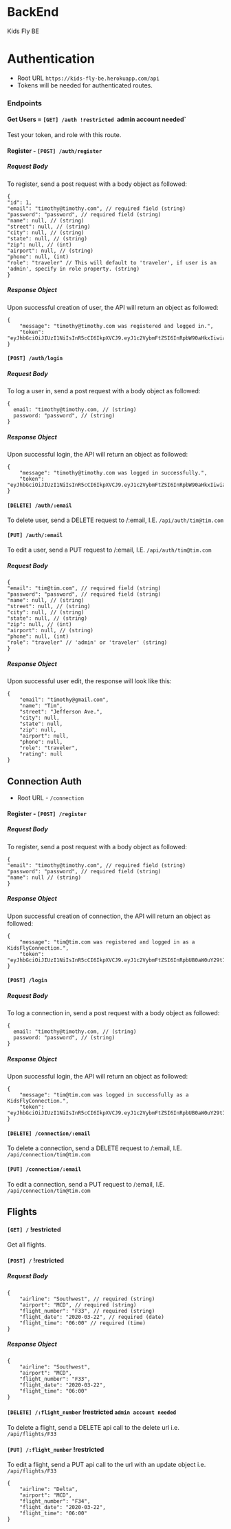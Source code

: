 # BackEnd
Kids Fly BE

# Authentication
- Root URL `https://kids-fly-be.herokuapp.com/api`
- Tokens will be needed for authenticated routes.

### Endpoints

#### Get Users = `[GET] /auth !restricted `admin account needed`

Test your token, and role with this route.

#### Register - `[POST] /auth/register`

##### Request Body

To register, send a post request with a body object as followed:

```
{
"id": 1,
"email": "timothy@timothy.com", // required field (string)
"password": "password", // required field (string)
"name": null, // (string)
"street": null, // (string)
"city": null, // (string)
"state": null, // (string)
"zip": null, // (int)
"airport": null, // (string)
"phone": null, (int)
"role": "traveler" // This will default to 'traveler', if user is an 'admin', specify in role property. (string)
}
```

##### Response Object

Upon successful creation of user, the API will return an object as followed:

```
{
    "message": "timothy@timothy.com was registered and logged in.",
    "token": "eyJhbGciOiJIUzI1NiIsInR5cCI6IkpXVCJ9.eyJ1c2VybmFtZSI6InRpbW90aHkxIiwiaWF0IjoxNTgwNjY5Mzg1LCJleHAiOjE1ODA3NTU3ODV9.gTutCRxg3eHfvUl3lEEugJk5mNPvg6UEVCDeQoh6TAQ"
}
```

#### `[POST] /auth/login`

##### Request Body

To log a user in, send a post request with a body object as followed:

```
{
  email: "timothy@timothy.com, // (string)
  password: "password", // (string)
}
```

##### Response Object

Upon successful login, the API will return an object as followed:

```
{
    "message": "timothy@timothy.com was logged in successfully.",
    "token": "eyJhbGciOiJIUzI1NiIsInR5cCI6IkpXVCJ9.eyJ1c2VybmFtZSI6InRpbW90aHkxIiwiaWF0IjoxNTgwNjY5ODAwLCJleHAiOjE1ODA3NTYyMDB9.0d6amBRv2VaYiNhO8dPWuUzRJzDQdCw_fQK6FTqjYkQ"
}
```

#### `[DELETE] /auth/:email` 

To delete user, send a DELETE request to /:email, I.E. `/api/auth/tim@tim.com`

#### `[PUT] /auth/:email`

To edit a user, send a PUT request to /:email, I.E. `/api/auth/tim@tim.com`

##### Request Body

```
{
"email": "tim@tim.com", // required field (string)
"password": "password", // required field (string)
"name": null, // (string)
"street": null, // (string)
"city": null, // (string)
"state": null, // (string)
"zip": null, // (int)
"airport": null, // (string)
"phone": null, (int)
"role": "traveler" // 'admin' or 'traveler' (string)
}
```

##### Response Object

Upon successful user edit, the response will look like this:

```
{
    "email": "timothy@gmail.com",
    "name": "Tim",
    "street": "Jefferson Ave.",
    "city": null,
    "state": null,
    "zip": null,
    "airport": null,
    "phone": null,
    "role": "traveler",
    "rating": null
}
```
## Connection Auth
- Root URL - `/connection`

#### Register - `[POST] /register`

##### Request Body

To register, send a post request with a body object as followed:

```
{
"email": "timothy@timothy.com", // required field (string)
"password": "password", // required field (string)
"name": null // (string)
}
```

##### Response Object

Upon successful creation of connection, the API will return an object as followed:

```
{
    "message": "tim@tim.com was registered and logged in as a KidsFlyConnection.",
    "token": "eyJhbGciOiJIUzI1NiIsInR5cCI6IkpXVCJ9.eyJ1c2VybmFtZSI6InRpbUB0aW0uY29tIiwiaWF0IjoxNTgwNzUzMTM1LCJleHAiOjE1ODA4Mzk1MzV9.tnUsmd4UzZcHjjTjrYN8uVz7UeM3lNVfH_njFJpwzZ4"
}
```

#### `[POST] /login`

##### Request Body

To log a connection in, send a post request with a body object as followed:

```
{
  email: "timothy@timothy.com, // (string)
  password: "password", // (string)
}
```

##### Response Object

Upon successful login, the API will return an object as followed:

```
{
    "message": "tim@tim.com was logged in successfully as a KidsFlyConnection.",
    "token": "eyJhbGciOiJIUzI1NiIsInR5cCI6IkpXVCJ9.eyJ1c2VybmFtZSI6InRpbUB0aW0uY29tIiwiaWF0IjoxNTgwNzUzMjE2LCJleHAiOjE1ODA4Mzk2MTZ9.IdU4X_NGqDshmGu_7uSOKjVPzcmFQvIX6xkPP8yZev0"
}
```

#### `[DELETE] /connection/:email`

To delete a connection, send a DELETE request to /:email, I.E. `/api/connection/tim@tim.com`

#### `[PUT] /connection/:email`

To edit a connection, send a PUT request to /:email, I.E. `/api/connection/tim@tim.com`


## Flights

#### `[GET] /` !restricted

Get all flights.

#### `[POST] /` !restricted

##### Request Body

```
{
	"airline": "Southwest", // required (string)
	"airport": "MCD", // required (string)
	"flight_number": "F33", // required (string)
	"flight_date": "2020-03-22", // required (date)
	"flight_time": "06:00" // required (time)
}
```

##### Response Object

```
{
    "airline": "Southwest",
    "airport": "MCD",
    "flight_number": "F33",
    "flight_date": "2020-03-22",
    "flight_time": "06:00"
}
```

#### `[DELETE] /:flight_number` !restricted `admin account needed`

To delete a flight, send a DELETE api call to the delete url i.e. `/api/flights/F33`

#### `[PUT] /:flight_number` !restricted

To edit a flight, send a PUT api call to the url with an update object i.e. `/api/flights/F33`

```
{
    "airline": "Delta",
    "airport": "MCD",
    "flight_number": "F34",
    "flight_date": "2020-03-22",
    "flight_time": "06:00"
}
```
